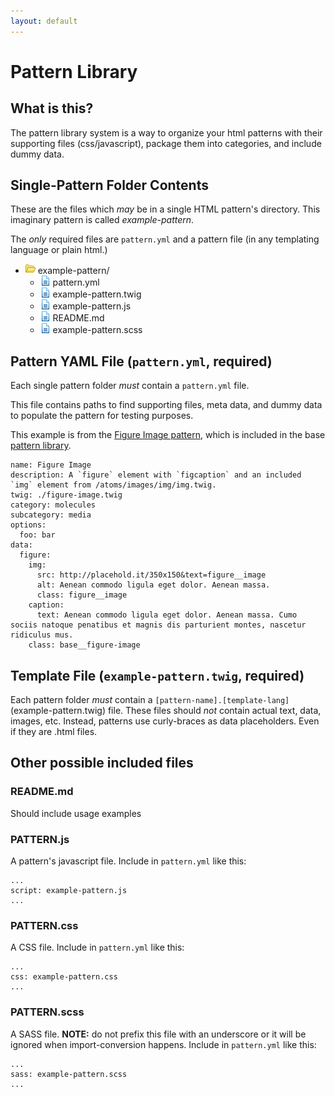 ```yaml
---
layout: default
---
```


# Pattern Library

## What is this?

The pattern library system is a way to organize your html patterns with their supporting files (css/javascript), package them into categories, and include dummy data.

## Single-Pattern Folder Contents

These are the files which *may* be in a single HTML pattern's directory. This imaginary pattern is called *example-pattern*. 

The *only* required files are `pattern.yml` and a pattern file (in any templating language or plain html.)

* ![folder](/images/folder-open.gif) example-pattern/
  * ![file](/images/document.png) pattern.yml
  * ![file](/images/document.png) example-pattern.twig
  * ![file](/images/document.png) example-pattern.js
  * ![file](/images/document.png) README.md
  * ![file](/images/document.png) example-pattern.scss


## Pattern YAML File (`pattern.yml`, required)

Each single pattern folder *must* contain a `pattern.yml` file. 

This file contains paths to find supporting files, meta data, and dummy data to populate the pattern for testing purposes.

This example is from the [Figure Image pattern](https://github.com/pattern-library/pattern-library/tree/master/patterns/molecules/media/figure-image), which is included in the base [pattern library](https://github.com/pattern-library/pattern-library).

```
name: Figure Image
description: A `figure` element with `figcaption` and an included `img` element from /atoms/images/img/img.twig.
twig: ./figure-image.twig
category: molecules
subcategory: media
options:
  foo: bar
data:
  figure:
    img:
      src: http://placehold.it/350x150&text=figure__image
      alt: Aenean commodo ligula eget dolor. Aenean massa.
      class: figure__image
    caption:
      text: Aenean commodo ligula eget dolor. Aenean massa. Cumo sociis natoque penatibus et magnis dis parturient montes, nascetur ridiculus mus.
    class: base__figure-image
```

## Template File (`example-pattern.twig`, required)

Each pattern folder *must* contain a `[pattern-name].[template-lang]` (example-pattern.twig) file. These files should *not* contain actual text, data, images, etc. Instead, patterns use curly-braces as data placeholders. Even if they are .html files.

## Other possible included files

### README.md

Should include usage examples

### PATTERN.js

A pattern's javascript file. Include in `pattern.yml` like this:

```
...
script: example-pattern.js
...
```

### PATTERN.css

A CSS file. Include in `pattern.yml` like this:

```
...
css: example-pattern.css
...
```

### PATTERN.scss

A SASS file. **NOTE:** do not prefix this file with an underscore or it will be ignored when import-conversion happens. Include in `pattern.yml` like this:

```
...
sass: example-pattern.scss
...
```
